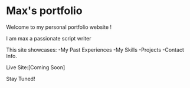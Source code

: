 # Max's portfolio

Welcome to my personal portfolio website !

I am max a passionate script writer

This site showcases:
-My Past Experiences
-My Skills
-Projects
-Contact Info.

Live Site:[Coming Soon]

Stay Tuned!
